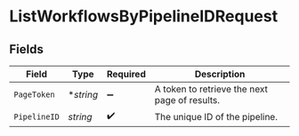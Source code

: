 # ListWorkflowsByPipelineIDRequest


## Fields

| Field                                         | Type                                          | Required                                      | Description                                   |
| --------------------------------------------- | --------------------------------------------- | --------------------------------------------- | --------------------------------------------- |
| `PageToken`                                   | **string*                                     | :heavy_minus_sign:                            | A token to retrieve the next page of results. |
| `PipelineID`                                  | *string*                                      | :heavy_check_mark:                            | The unique ID of the pipeline.                |